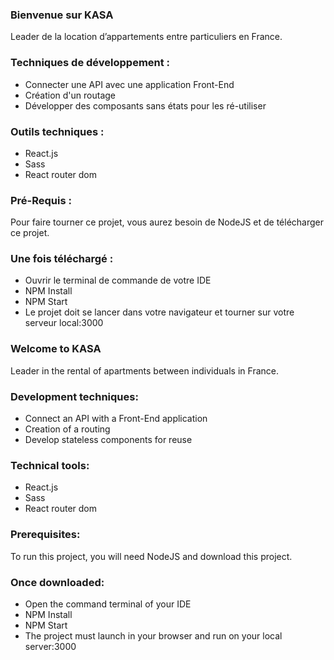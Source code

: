 ### Bienvenue sur KASA

Leader de la location d’appartements entre particuliers en France.

### Techniques de développement :

- Connecter une API avec une application Front-End
- Création d'un routage
- Développer des composants sans états pour les ré-utiliser

### Outils techniques :

- React.js
- Sass
- React router dom

### Pré-Requis :

Pour faire tourner ce projet, vous aurez besoin de NodeJS et de télécharger ce projet.


### Une fois téléchargé :


- Ouvrir le terminal de commande de votre IDE
- NPM Install 
- NPM Start
- Le projet doit se lancer dans votre navigateur et tourner sur votre serveur local:3000





### Welcome to KASA

Leader in the rental of apartments between individuals in France.

### Development techniques:

- Connect an API with a Front-End application
- Creation of a routing
- Develop stateless components for reuse

### Technical tools:

- React.js
- Sass
- React router dom

### Prerequisites:

To run this project, you will need NodeJS and download this project.


### Once downloaded:


- Open the command terminal of your IDE
- NPM Install
- NPM Start
- The project must launch in your browser and run on your local server:3000






